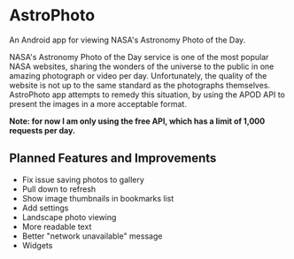# AstroPhoto
An Android app for viewing NASA's Astronomy Photo of the Day.

NASA's Astronomy Photo of the Day service is one of the most popular NASA websites, sharing the wonders of the universe to the 
public in one amazing photograph or video per day. Unfortunately, the quality of the website is not up to the same standard as the 
photographs themselves. AstroPhoto app attempts to remedy this situation, by using the APOD API to present the images in a more acceptable
format.

**Note: for now I am only using the free API, which has a limit of 1,000 requests per day.**

## Planned Features and Improvements

* Fix issue saving photos to gallery
* Pull down to refresh
* Show image thumbnails in bookmarks list
* Add settings
* Landscape photo viewing
* More readable text
* Better "network unavailable" message
* Widgets
